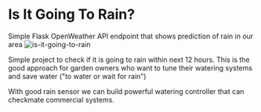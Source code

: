 # Is It Going To Rain?
Simple Flask OpenWeather API endpoint that shows prediction of rain in our area
![is-it-going-to-rain](https://github.com/pbrozek80/is-it-going-to-rain/assets/172545917/83299309-60c3-41dc-92be-9def98fb9627)

Simple project to check if it is going to rain within next 12 hours.
This is the good approach for garden owners who want to tune their
watering systems and save water ("to water or wait for rain")

With good rain sensor we can build powerful watering controller that can checkmate
commercial systems.
